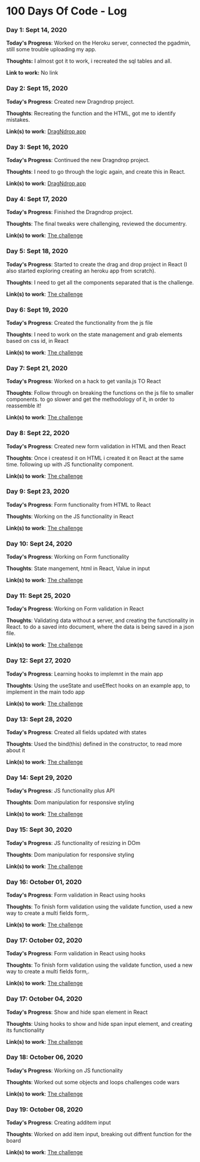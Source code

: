# 100 Days Of Code - Log

### Day 1: Sept 14, 2020 

**Today's Progress**: Worked on the Heroku server, connected the pgadmin,  still some trouble uploading my app.

**Thoughts:** I almost got it to work, i recreated the sql tables and all.

**Link to work:** No link


### Day 2: Sept 15, 2020 

**Today's Progress**: Created new Dragndrop project.

**Thoughts**: Recreating the function and the HTML, got me to identify mistakes.

**Link(s) to work**: [DragNdrop app](https://github.com/SharonTahar/DragnDrop)


### Day 3: Sept 16, 2020 

**Today's Progress**: Continued the new Dragndrop project.

**Thoughts**: I need to go through the logic again, and create this in React.

**Link(s) to work**: [DragNdrop app](https://github.com/SharonTahar/DragnDrop)


### Day 4: Sept 17, 2020 

**Today's Progress**: Finished the Dragndrop project.

**Thoughts**: The final tweaks were challenging, reviewed the documentry.

**Link(s) to work**: [The challenge](https://github.com/SharonTahar/100-days-of-code/tree/mychallenge)


### Day 5: Sept 18, 2020 

**Today's Progress**: Started to create the drag and drop project in React (I also started exploring creating an heroku app from scratch).

**Thoughts**: I need to get all the components separated that is the challenge.

**Link(s) to work**: [The challenge](https://github.com/SharonTahar/100-days-of-code/tree/mychallenge)

### Day 6: Sept 19, 2020 

**Today's Progress**: Created the functionality from the js file

**Thoughts**: I need to work on the state management and grab elements based on css id, in React

**Link(s) to work**: [The challenge](https://github.com/SharonTahar/100-days-of-code/tree/mychallenge)

### Day 7: Sept 21, 2020 

**Today's Progress**: Worked on a hack to get vanila.js TO React

**Thoughts**: Follow through on breaking the functions on the js file to smaller components. to go slower and get the methodology of it, in order to reassemble it! 

**Link(s) to work**: [The challenge](https://github.com/SharonTahar/100-days-of-code/tree/mychallenge)

### Day 8: Sept 22, 2020 

**Today's Progress**: Created new form validation in HTML and then React

**Thoughts**: Once i createsd it on HTML i created it on React at the same time. following up with JS functionality component.  

**Link(s) to work**: [The challenge](https://github.com/SharonTahar/100-days-of-code/tree/mychallenge)

### Day 9: Sept 23, 2020 

**Today's Progress**: Form functionality from HTML to React

**Thoughts**: Working on the JS functionality in React

**Link(s) to work**: [The challenge](https://github.com/SharonTahar/100-days-of-code/tree/mychallenge)


### Day 10: Sept 24, 2020 

**Today's Progress**: Working on Form functionality

**Thoughts**: State mangement, html in React, Value in input 

**Link(s) to work**: [The challenge](https://github.com/SharonTahar/100-days-of-code/tree/mychallenge)


### Day 11: Sept 25, 2020 

**Today's Progress**: Working on Form validation in React

**Thoughts**: Validating data without a server, and creating the functionality in React. to do a saved into document, where the data is being saved in a json file. 

**Link(s) to work**: [The challenge](https://github.com/SharonTahar/100-days-of-code/tree/mychallenge)


### Day 12: Sept 27, 2020 

**Today's Progress**: Learning hooks to implemnt in the main app

**Thoughts**: Using the useState and useEffect hooks on an example app, to implement in the main todo app

**Link(s) to work**: [The challenge](https://github.com/SharonTahar/100-days-of-code/tree/mychallenge)


### Day 13: Sept 28, 2020 

**Today's Progress**: Created all fields updated with states

**Thoughts**: Used the bind(this) defined in the constructor, to read more about it

**Link(s) to work**: [The challenge](https://github.com/SharonTahar/100-days-of-code/tree/mychallenge)


### Day 14: Sept 29, 2020 

**Today's Progress**: JS functionality plus API 

**Thoughts**: Dom manipulation for responsive styling

**Link(s) to work**: [The challenge](https://github.com/SharonTahar/100-days-of-code/tree/mychallenge)


### Day 15: Sept 30, 2020 

**Today's Progress**: JS functionality of resizing in DOm 

**Thoughts**: Dom manipulation for responsive styling

**Link(s) to work**: [The challenge](https://github.com/SharonTahar/100-days-of-code/tree/mychallenge)


### Day 16: October 01, 2020 

**Today's Progress**: Form validation in React using hooks 

**Thoughts**: To finish form validation using the validate function, used a new way to create a multi fields form,. 

**Link(s) to work**: [The challenge](https://github.com/SharonTahar/100-days-of-code/tree/mychallenge)


### Day 17: October 02, 2020 

**Today's Progress**: Form validation in React using hooks 

**Thoughts**: To finish form validation using the validate function, used a new way to create a multi fields form,. 

**Link(s) to work**: [The challenge](https://github.com/SharonTahar/100-days-of-code/tree/mychallenge)


### Day 17: October 04, 2020 

**Today's Progress**: Show and hide span element in React 

**Thoughts**: Using hooks to show and hide span input element, and creating its functionality  

**Link(s) to work**: [The challenge](https://github.com/SharonTahar/100-days-of-code/tree/mychallenge)


### Day 18: October 06, 2020 

**Today's Progress**: Working on JS functionality 

**Thoughts**: Worked out some objects and loops challenges code wars 

**Link(s) to work**: [The challenge](https://github.com/SharonTahar/100-days-of-code/tree/mychallenge)

### Day 19: October 08, 2020 

**Today's Progress**: Creating additem input  

**Thoughts**: Worked on add item input, breaking out diffrent function for the board 

**Link(s) to work**: [The challenge](https://github.com/SharonTahar/100-days-of-code/tree/mychallenge)
